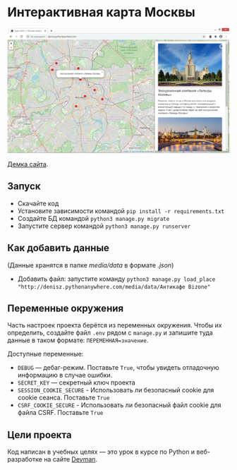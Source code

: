 # Интерактивная карта Москвы

![](screenshots/my_site.png)

[Демка сайта](http://denisz.pythonanywhere.com/).

## Запуск

- Скачайте код
- Установите зависимости командой `pip install -r requirements.txt`
- Создайте БД командой `python3 manage.py migrate`
- Запустите сервер командой `python3 manage.py runserver`

## Как добавить данные
(Данные хранятся в папке *media/data* в формате *.json*)
- Добавить файл: запустите команду `python3 manage.py load_place "http://denisz.pythonanywhere.com/media/data/Антикафе Bizone"`

## Переменные окружения

Часть настроек проекта берётся из переменных окружения. 
Чтобы их определить, создайте файл `.env` рядом с `manage.py` 
и запишите туда данные в таком формате: `ПЕРЕМЕННАЯ=значение`.

Доступные переменные:
- `DEBUG` — дебаг-режим. Поставьте `True`, чтобы увидеть отладочную информацию в случае ошибки.
- `SECRET_KEY` — секретный ключ проекта
- `SESSION_COOKIE_SECURE` - Использовать ли безопасный cookie для cookie сеанса. Поставьте `True`
- `CSRF_COOKIE_SECURE` - Использовать ли безопасный файл cookie для файла CSRF. Поставьте `True`

## Цели проекта

Код написан в учебных целях — это урок в курсе по Python 
и веб-разработке на сайте [Devman](https://dvmn.org/modules/django/lesson/yandex-afisha).
